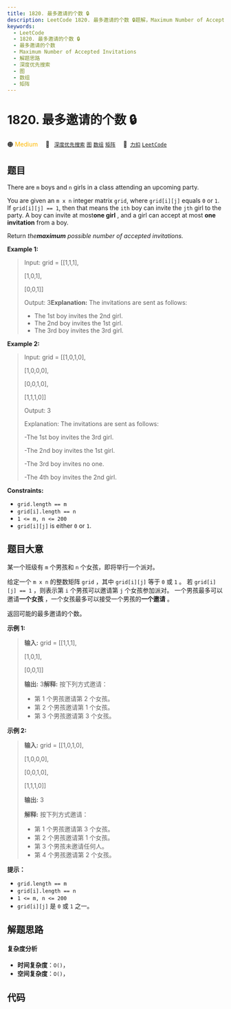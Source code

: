 ```yaml
---
title: 1820. 最多邀请的个数 🔒
description: LeetCode 1820. 最多邀请的个数 🔒题解，Maximum Number of Accepted Invitations，包含解题思路、复杂度分析以及完整的 JavaScript 代码实现。
keywords:
  - LeetCode
  - 1820. 最多邀请的个数 🔒
  - 最多邀请的个数
  - Maximum Number of Accepted Invitations
  - 解题思路
  - 深度优先搜索
  - 图
  - 数组
  - 矩阵
---
```


# 1820. 最多邀请的个数 🔒

🟠 <font color=#ffb800>Medium</font>&emsp; 🔖&ensp; [`深度优先搜索`](/tag/depth-first-search.md) [`图`](/tag/graph.md) [`数组`](/tag/array.md) [`矩阵`](/tag/matrix.md)&emsp; 🔗&ensp;[`力扣`](https://leetcode.cn/problems/maximum-number-of-accepted-invitations) [`LeetCode`](https://leetcode.com/problems/maximum-number-of-accepted-invitations)

## 题目

There are `m` boys and `n` girls in a class attending an upcoming party.

You are given an `m x n` integer matrix `grid`, where `grid[i][j]` equals `0`
or `1`. If `grid[i][j] == 1`, then that means the `ith` boy can invite the
`jth` girl to the party. A boy can invite at most**one girl** , and a girl can
accept at most **one invitation** from a boy.

Return _the**maximum** possible number of accepted invitations._



**Example 1:**

> Input: grid = [[1,1,1],
> 
> > 
> > 
> > 
>    [1,0,1],
> 
> > 
> > 
> > 
>    [0,0,1]]
> 
> Output: 3**Explanation:** The invitations are sent as follows:
> - The 1st boy invites the 2nd girl.
> - The 2nd boy invites the 1st girl.
> - The 3rd boy invites the 3rd girl.

**Example 2:**

> Input: grid = [[1,0,1,0],
> 
> > 
> > 
> > 
>    [1,0,0,0],
> 
> > 
> > 
> > 
>    [0,0,1,0],
> 
> > 
> > 
> > 
>    [1,1,1,0]]
> 
> Output: 3
> 
> Explanation: The invitations are sent as follows:
> 
> -The 1st boy invites the 3rd girl.
> 
> -The 2nd boy invites the 1st girl.
> 
> -The 3rd boy invites no one.
> 
> -The 4th boy invites the 2nd girl.



**Constraints:**

  * `grid.length == m`
  * `grid[i].length == n`
  * `1 <= m, n <= 200`
  * `grid[i][j]` is either `0` or `1`.


## 题目大意

某一个班级有 `m` 个男孩和 `n` 个女孩，即将举行一个派对。

给定一个 `m x n` 的整数矩阵 `grid` ，其中 `grid[i][j]` 等于 `0` 或 `1` 。 若 `grid[i][j] == 1`
，则表示第 `i` 个男孩可以邀请第 `j` 个女孩参加派对。 一个男孩最多可以邀请**一个女孩** ，一个女孩最多可以接受一个男孩的**一个邀请** 。

返回可能的最多邀请的个数。

**示例 1:**

> 
> 
> 
> 
> 
> **输入:** grid = [[1,1,1],
> 
> > 
> > 
> > 
>    [1,0,1],
> 
> > 
> > 
> > 
>    [0,0,1]]
> 
> **输出:** 3**解释:** 按下列方式邀请：
> - 第 1 个男孩邀请第 2 个女孩。
> - 第 2 个男孩邀请第 1 个女孩。
> - 第 3 个男孩邀请第 3 个女孩。

**示例 2:**

> 
> 
> 
> 
> 
> **输入:** grid = [[1,0,1,0],
> 
> > 
> > 
> > 
>    [1,0,0,0],
> 
> > 
> > 
> > 
>    [0,0,1,0],
> 
> > 
> > 
> > 
>    [1,1,1,0]]
> 
> **输出:** 3
> 
> **解释:** 按下列方式邀请：
> - 第 1 个男孩邀请第 3 个女孩。
> - 第 2 个男孩邀请第 1 个女孩。
> - 第 3 个男孩未邀请任何人。
> - 第 4 个男孩邀请第 2 个女孩。

**提示：**

  * `grid.length == m`
  * `grid[i].length == n`
  * `1 <= m, n <= 200`
  * `grid[i][j]` 是 `0` 或 `1` 之一。


## 解题思路

#### 复杂度分析

- **时间复杂度**：`O()`，
- **空间复杂度**：`O()`，

## 代码

```javascript

```